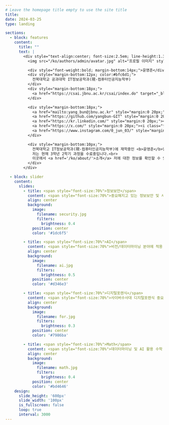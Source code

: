 ```yaml
---
# Leave the homepage title empty to use the site title
title:
date: 2024-03-25
type: landing

sections:
  - block: features
    content:
      title: ""
      text: |
        <div style="text-align:center; font-size:2.5em; line-height:1.35;">
          <img src="/ko/authors/admin/avatar.jpg" alt="프로필 이미지" style="width:180px; height:180px; border-radius:50%; object-fit:cover; margin-bottom:20px; display:block; margin-left:auto; margin-right:auto; box-shadow:0 0 15px rgba(0,0,0,0.2);" />

          <div style="font-weight:bold; margin-bottom:14px;">윤영준</div>
          <div style="margin-bottom:12px; color:#bfc6d1;">
            전북대학교 공과대학 IT정보공학과(現-컴퓨터인공지능학부)
          </div>
          <div style="margin-bottom:18px;">
            <a href="https://csai.jbnu.ac.kr/csai/index.do" target="_blank" style="color:#5cd1e5; font-weight:bold;">전북대학교 컴퓨터인공지능학부</a>
          </div>

          <div style="margin-bottom:18px;">
            <a href="mailto:yang_bun@jbnu.ac.kr" style="margin:0 20px;"><i class="fas fa-envelope"></i></a>
            <a href="https://github.com/yangbun-GIT" style="margin:0 20px;"><i class="fab fa-github"></i></a>
            <a href="https://kr.linkedin.com/" style="margin:0 20px;"><i class="fab fa-linkedin"></i></a>
            <a href="https://x.com/" style="margin:0 20px;"><i class="fab fa-x-twitter"></i></a>
            <a href="https://www.instagram.com/0_jun_03/" style="margin:0 20px;"><i class="fab fa-instagram"></i></a>
          </div>

          <div style="margin-bottom:10px;">
            전북대학교 IT정보공학과(現-컴퓨터인공지능학부)에 재학중인 <b>윤영준</b>입니다.<br>
            저는 현재 3학년 2학기 과정을 수료중입니다.<br>
            이곳에서 <a href='/ko/about/'>소개</a> 저에 대한 정보를 확인할 수 있습니다.
          </div>
        </div>

  - block: slider
    content:
      slides:
        - title: <span style="font-size:70%">정보보안</span>
          content: <span style="font-size:70%">중요해지고 있는 정보보안 및 사이버 보안</span>
          align: center
          background:
            image:
              filename: security.jpg
              filters:
                brightness: 0.4
            position: center
            color: '#1dc6f5'

        - title: <span style="font-size:70%">AI</span>
          content: <span style="font-size:70%">비전/데이터마이닝 분야에 적용 가능한 AI 기술 개발</span>
          align: center
          background:
            image:
              filename: ai.jpg
              filters:
                brightness: 0.5
            position: center
            color: '#d346e3'

        - title: <span style="font-size:70%">디지털포렌식</span>
          content: <span style="font-size:70%">사이버수사대 디지털포렌식 중요도 증가</span>
          align: center
          background:
            image:
              filename: for.jpg
              filters:
                brightness: 0.3
            position: center
            color: '#7986ba'

        - title: <span style="font-size:70%">Math</span>
          content: <span style="font-size:70%">데이터마이닝 및 AI 활용 수학 연구</span>
          align: center
          background:
            image:
              filename: math.jpg
              filters:
                brightness: 0.4
            position: center
            color: '#bd4646'
    design:
      slide_height: '600px'
      slide_width: '100px'
      is_fullscreen: false
      loop: true
      interval: 3000
---
```

